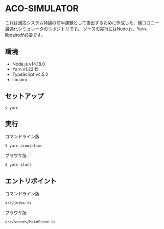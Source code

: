 # ACO-SIMULATOR
これは適応システム特論の前半課題として提出するために作成した、蟻コロニー最適化シミュレータのリポジトリです。
ソースの実行にはNode.js、Yarn、libcairoが必要です。


## 環境
- Node.js v14.18.0
- Yarn v1.22.15
- TypeScript v4.5.2
- libcairo


## セットアップ
`$ yarn`


## 実行
コマンドライン版

`$ yarn simulation`


ブラウザ版

`$ yarn start`


## エントリポイント
コマンドライン版

`src/index.ts`


ブラウザ版

`src/scenes/MainScene.ts`